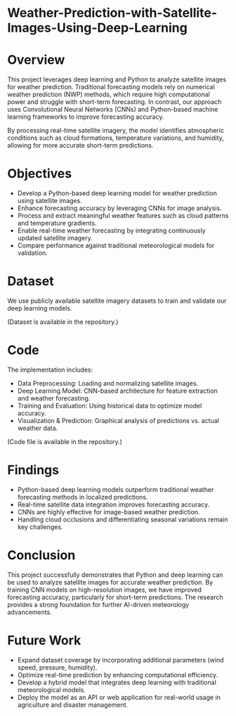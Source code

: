 # Weather-Prediction-with-Satellite-Images-Using-Deep-Learning

# Overview
This project leverages deep learning and Python to analyze satellite images for weather prediction. Traditional forecasting models rely on numerical weather prediction (NWP) methods, which require high computational power and struggle with short-term forecasting. In contrast, our approach uses Convolutional Neural Networks (CNNs) and Python-based machine learning frameworks to improve forecasting accuracy.

By processing real-time satellite imagery, the model identifies atmospheric conditions such as cloud formations, temperature variations, and humidity, allowing for more accurate short-term predictions.


# Objectives
- Develop a Python-based deep learning model for weather prediction using satellite images.
- Enhance forecasting accuracy by leveraging CNNs for image analysis.
- Process and extract meaningful weather features such as cloud patterns and temperature gradients.
- Enable real-time weather forecasting by integrating continuously updated satellite imagery.
- Compare performance against traditional meteorological models for validation.

# Dataset
We use publicly available satellite imagery datasets to train and validate our deep learning models.

(Dataset is available in the repository.)

# Code
The implementation includes:
- Data Preprocessing: Loading and normalizing satellite images.
- Deep Learning Model: CNN-based architecture for feature extraction and weather forecasting.
- Training and Evaluation: Using historical data to optimize model accuracy.
- Visualization & Prediction: Graphical analysis of predictions vs. actual weather data.

(Code file is available in the repository.)

# Findings
- Python-based deep learning models outperform traditional weather forecasting methods in localized predictions.
- Real-time satellite data integration improves forecasting accuracy.
- CNNs are highly effective for image-based weather prediction.
- Handling cloud occlusions and differentiating seasonal variations remain key challenges.

# Conclusion
This project successfully demonstrates that Python and deep learning can be used to analyze satellite images for accurate weather prediction. By training CNN models on high-resolution images, we have improved forecasting accuracy, particularly for short-term predictions. The research provides a strong foundation for further AI-driven meteorology advancements.


# Future Work
- Expand dataset coverage by incorporating additional parameters (wind speed, pressure, humidity).
- Optimize real-time prediction by enhancing computational efficiency.
- Develop a hybrid model that integrates deep learning with traditional meteorological models.
- Deploy the model as an API or web application for real-world usage in agriculture and disaster management.





















